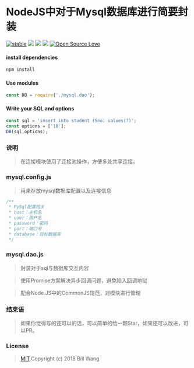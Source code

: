 # NodeJS中对于Mysql数据库进行简要封装

[![stable](http://badges.github.io/stability-badges/dist/stable.svg)](http://github.com/badges/stability-badges)
[![](https://img.shields.io/appveyor/ci/gruntjs/grunt.svg?style=popout)](https://github.com/bigbigDreamer/Encaps-Mysql)
![](https://img.shields.io/github/size/webcaetano/craft/build/phaser-craft.min.js.svg)
[![](https://img.shields.io/node/v/:packageName.svg)](https://github.com/bigbigDreamer/Encaps-Mysql)
[![Open Source Love](https://badges.frapsoft.com/os/v1/open-source.svg?v=103)](https://github.com/ellerbrock/open-source-badge/)    

#### install dependencies

```bash
npm install
```

#### Use modules

```javascript
const DB = require('./mysql.dao');
```

#### Write your SQL and options

```javascript
const sql = 'insert into student (Sno) values(?)';
const options = ['18'];
DB(sql,options);
```
### 说明

>在连接模块使用了连接池操作，方便多处共享连接。

### mysql.config.js

>用来存放mysql数据库配置以及连接信息

```javascript
/**
 * MySql配置相关
 * host：主机名
 * user：用户名
 * password：密码
 * port：端口号
 * database：目标数据库
 */
```

### mysql.dao.js

>封装对于sql与数据库交互内容

>使用Promise方案解决异步回调问题，避免陷入回调地狱

>配合Node.JS中的CommonJS规范，对模块进行管理

### 结束语

>如果你觉得写的还可以的话，可以简单的给一颗Star，如果还可以改进，可以PR。

### License
>[MIT](https://github.com/bigbigDreamer/Encaps-Mysql/blob/master/LICENSE ).Copyright (c) 2018 Bill Wang
